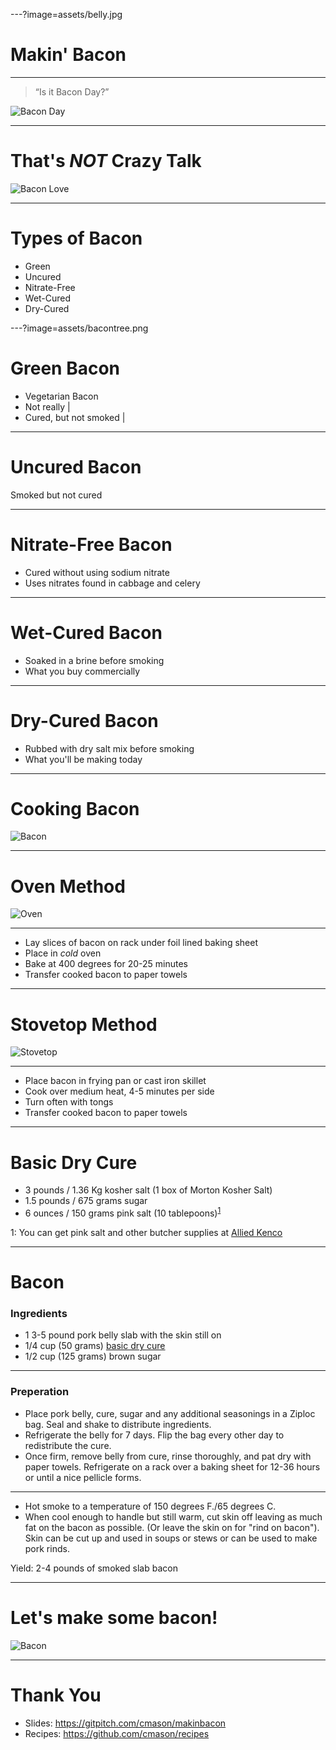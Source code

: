 ---?image=assets/belly.jpg
# Makin' Bacon

---

> “Is it Bacon Day?”

![Bacon Day](assets/baconday.jpg)

---

# That's *NOT* Crazy Talk

![Bacon Love](assets/baconlove.jpg)

---

# Types of Bacon

- Green
- Uncured
- Nitrate-Free
- Wet-Cured
- Dry-Cured

---?image=assets/bacontree.png
# Green Bacon

- Vegetarian Bacon
- Not really            |
- Cured, but not smoked |

---

# Uncured Bacon

Smoked but not cured

---

# Nitrate-Free Bacon

- Cured without using sodium nitrate
- Uses nitrates found in cabbage and celery

---

# Wet-Cured Bacon

- Soaked in a brine before smoking
- What you buy commercially

---

# Dry-Cured Bacon

- Rubbed with dry salt mix before smoking
- What you'll be making today

---

# Cooking Bacon

![Bacon](assets/cookedbacon.jpg)

---

# Oven Method

![Oven](assets/ovenbacon.jpg)

---

- Lay slices of bacon on rack under foil lined baking sheet
- Place in *cold* oven
- Bake at 400 degrees for 20-25 minutes
- Transfer cooked bacon to paper towels

---

# Stovetop Method

![Stovetop](assets/stovebacon.jpg)

---

- Place bacon in frying pan or cast iron skillet
- Cook over medium heat, 4-5 minutes per side
- Turn often with tongs
- Transfer cooked bacon to paper towels

---

# Basic Dry Cure

- 3 pounds / 1.36 Kg kosher salt (1 box of Morton Kosher Salt)
- 1.5 pounds / 675 grams sugar
- 6 ounces / 150 grams pink salt (10 tablepoons)<sup>[1](#footnote1)</sup>

<a name="footnote1">1</a>: You can get pink salt and other butcher supplies at [Allied Kenco](http://www.alliedkenco.com)

---

# Bacon

### Ingredients

- 1 3-5 pound pork belly slab with the skin still on
- 1/4 cup (50 grams) [basic dry cure](basic_dry_cure.md)
- 1/2 cup (125 grams) brown sugar

---

### Preperation

- Place pork belly, cure, sugar and any additional seasonings in a Ziploc bag. Seal and shake to distribute ingredients.
- Refrigerate the belly for 7 days. Flip the bag every other day to redistribute the cure.
- Once firm, remove belly from cure, rinse thoroughly, and pat dry with paper towels. Refrigerate on a rack over a baking sheet for 12-36 hours or until a nice pellicle forms.

---

- Hot smoke to a temperature of 150 degrees F./65 degrees C.
- When cool enough to handle but still warm, cut skin off leaving as much fat on the bacon as possible. (Or leave the skin on for "rind on bacon"). Skin can be cut up and used in soups or stews or can be used to make pork rinds.

Yield: 2-4 pounds of smoked slab bacon

---

# Let's make some bacon!

![Bacon](assets/bacon.jpg)

---

# Thank You

* Slides: https://gitpitch.com/cmason/makinbacon
* Recipes: https://github.com/cmason/recipes
